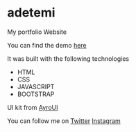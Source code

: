 # adetemi
My portfolio Website

You can find the demo [here](adetemi.vercel.app)

It was built with the following technologies
- HTML
- CSS
- JAVASCRIPT
- BOOTSTRAP

UI kit from [AyroUI](https://ayroui.com)

You can follow me on
[Twitter](https://twitter.com/adetemi03)
[Instagram](https://instagram.com/adetemi03)